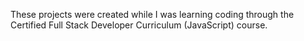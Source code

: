 These projects were created while I was learning coding through the Certified Full Stack Developer Curriculum (JavaScript) course.
